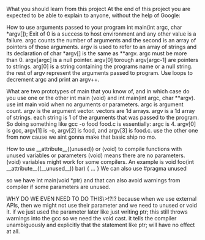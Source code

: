 What you should learn from this project
At the end of this project you are expected to be able to explain to anyone, without the help of Google:

How to use arguments passed to your program
int main(int argc, char \*argv[]); Exit of 0 is a success to host environment and any other value is a failure. argc  counts the number of arguments and the second is an array of pointers of those arguments. argv is used to refer to an array of strings and its declaration of char \*argv[] is the same as \*\*argv. argc must be more than 0. argv[argc] is a null pointer. argv[0] torough argv[argc-1] are pointers to strings. arg[0] is a string containing the programs name or a null string. the rest of argv represent the arguments passed to program. Use loops to decrement argc and print an argv++.

What are two prototypes of main that you know of, and in which case do you use one or the other
int main (void) and int main(int argc, char \*\*argv). use int main void when no arguments or parameters. argc is argument count. argv is the argument vector. vectors are 1d arrays. argv is a 1d array of strings. each string is 1 of the arguments that was passed to the program. So doing something like gcc -o food food.c is essentially: argc is 4. argv[0] is gcc, argv[1] is -o, argv[2] is food, and argv[3] is food.c. use the other one from now cause we aint gonna make that basic ship no mo. 

How to use \_\_attribute\_\_((unused)) or (void) to compile functions with unused variables or parameters
(void) means there are no parameters. (void) variables might work for some compilers. An example is
void foo(int \_\_attribute\_\_((\_\_unused\_\_)) bar) {
    ...
}
We can also use #pragma unused <variable>

so we have int main(void \*ptr) and that can also avoid warnings from compiler if some parameters are unused. 

WHY DO WE EVEN NEED TO DO THIS\\>\!?!? because when we use external APIs, then we might not use their parameter and we need to unused or void it. if we just used the parameter later like just writing ptr; this still throws warnings into the gcc so we need the void cast. it tells the compiler unambiguously and explicitly that the statement like ptr; will have no effect at all.
